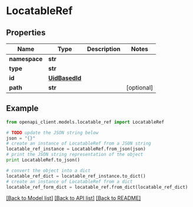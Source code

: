 # LocatableRef


## Properties

Name | Type | Description | Notes
------------ | ------------- | ------------- | -------------
**namespace** | **str** |  | 
**type** | **str** |  | 
**id** | [**UidBasedId**](UidBasedId.md) |  | 
**path** | **str** |  | [optional] 

## Example

```python
from openapi_client.models.locatable_ref import LocatableRef

# TODO update the JSON string below
json = "{}"
# create an instance of LocatableRef from a JSON string
locatable_ref_instance = LocatableRef.from_json(json)
# print the JSON string representation of the object
print LocatableRef.to_json()

# convert the object into a dict
locatable_ref_dict = locatable_ref_instance.to_dict()
# create an instance of LocatableRef from a dict
locatable_ref_form_dict = locatable_ref.from_dict(locatable_ref_dict)
```
[[Back to Model list]](../README.md#documentation-for-models) [[Back to API list]](../README.md#documentation-for-api-endpoints) [[Back to README]](../README.md)


